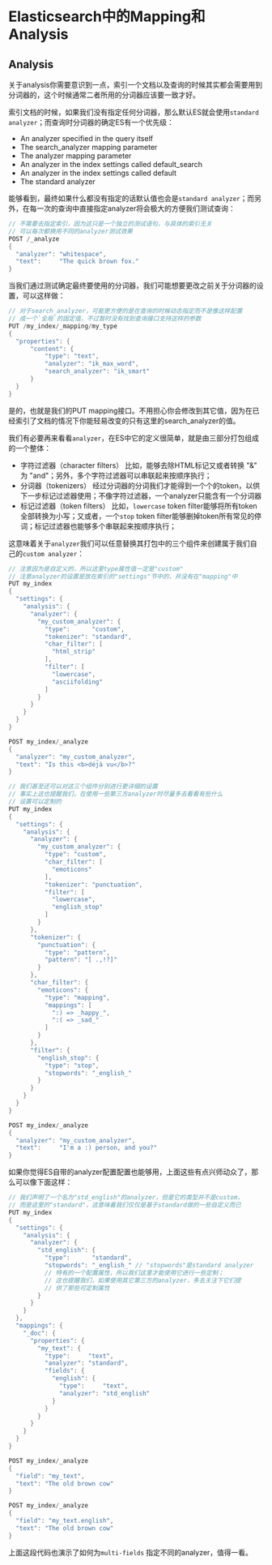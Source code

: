 ﻿Elasticsearch中的Mapping和Analysis
=========

## Analysis

关于analysis你需要意识到一点，索引一个文档以及查询的时候其实都会需要用到分词器的，这个时候通常二者所用的分词器应该要一致才好。

索引文档的时候，如果我们没有指定任何分词器，那么默认ES就会使用`standard analyzer`；而查询时分词器的确定ES有一个优先级：
- An analyzer specified in the query itself
- The search_analyzer mapping parameter
- The analyzer mapping parameter
- An analyzer in the index settings called default_search
- An analyzer in the index settings called default
- The standard analyzer

能够看到，最终如果什么都没有指定的话默认值也会是`standard analyzer`；而另外，在每一次的查询中直接指定analyzer将会极大的方便我们测试查询：
```csharp
// 不需要去指定索引，因为这只是一个独立的测试语句，与具体的索引无关
// 可以每次都换用不同的analyzer测试效果
POST /_analyze
{
  "analyzer": "whitespace",
  "text":     "The quick brown fox."
}
```

当我们通过测试确定最终要使用的分词器，我们可能想要更改之前关于分词器的设置，可以这样做：
```csharp
// 对于search_analyzer，可能更方便的是在查询的时候动态指定而不是像这样配置
// 成一个`全局`的固定值，不过暂时没有找到查询接口支持这样的参数
PUT /my_index/_mapping/my_type
{
  "properties": {
      "content": {
          "type": "text",
          "analyzer": "ik_max_word",
          "search_analyzer": "ik_smart"
      }
  }
}
```
是的，也就是我们的PUT mapping接口。不用担心你会修改到其它值，因为在已经索引了文档的情况下你能轻易改变的只有这里的search_analyzer的值。

我们有必要再来看看`analyzer`，在ES中它的定义很简单，就是由三部分打包组成的一个整体：
- 字符过滤器（character filters）
比如，能够去除HTML标记又或者转换 "&" 为 "and"；另外，多个字符过滤器可以串联起来按顺序执行；
- 分词器（tokenizers）
经过分词器的分词我们才能得到一个个的token，以供下一步标记过滤器使用；不像字符过滤器，一个analyzer只能含有一个分词器
- 标记过滤器（token filters）
比如，`lowercase` token filter能够将所有token全部转换为小写；又或者，一个`stop` token filter能够删掉token所有常见的停词；标记过滤器也能够多个串联起来按顺序执行；

这意味着关于`analyzer`我们可以任意替换其打包中的三个组件来创建属于我们自己的`custom analyzer`：
```csharp
// 注意因为是自定义的，所以这里type属性值一定是"custom"
// 注意analyzer的设置是放在索引的"settings"节中的，并没有在"mapping"中
PUT my_index
{
  "settings": {
    "analysis": {
      "analyzer": {
        "my_custom_analyzer": {
          "type":      "custom", 
          "tokenizer": "standard",
          "char_filter": [
            "html_strip"
          ],
          "filter": [
            "lowercase",
            "asciifolding"
          ]
        }
      }
    }
  }
}

POST my_index/_analyze
{
  "analyzer": "my_custom_analyzer",
  "text": "Is this <b>déjà vu</b>?"
}

// 我们甚至还可以对这三个组件分别进行更详细的设置
// 事实上这也提醒我们，在使用一些第三方analyzer时尽量多去看看有些什么
// 设置可以定制的
PUT my_index
{
  "settings": {
    "analysis": {
      "analyzer": {
        "my_custom_analyzer": {
          "type": "custom",
          "char_filter": [
            "emoticons" 
          ],
          "tokenizer": "punctuation", 
          "filter": [
            "lowercase",
            "english_stop" 
          ]
        }
      },
      "tokenizer": {
        "punctuation": { 
          "type": "pattern",
          "pattern": "[ .,!?]"
        }
      },
      "char_filter": {
        "emoticons": { 
          "type": "mapping",
          "mappings": [
            ":) => _happy_",
            ":( => _sad_"
          ]
        }
      },
      "filter": {
        "english_stop": { 
          "type": "stop",
          "stopwords": "_english_"
        }
      }
    }
  }
}

POST my_index/_analyze
{
  "analyzer": "my_custom_analyzer",
  "text":     "I'm a :) person, and you?"
}
```
如果你觉得ES自带的analyzer配置配置也能够用，上面这些有点兴师动众了，那么可以像下面这样：
```csharp
// 我们声明了一个名为"std_english"的analyzer，但是它的类型并不是custom，
// 而是这里的"standard"，这意味着我们仅仅是基于standard做的一些自定义而已
PUT my_index
{
  "settings": {
    "analysis": {
      "analyzer": {
        "std_english": { 
          "type":      "standard",
          "stopwords": "_english_" // "stopwords"是standard analyzer
          // 特有的一个配置属性，所以我们这里才能使用它进行一些定制；
          // 这也提醒我们，如果使用其它第三方的analyzer，多去关注下它们提
          // 供了那些可定制属性
        }
      }
    }
  },
  "mappings": {
    "_doc": {
      "properties": {
        "my_text": {
          "type":     "text",
          "analyzer": "standard", 
          "fields": {
            "english": {
              "type":     "text",
              "analyzer": "std_english" 
            }
          }
        }
      }
    }
  }
}

POST my_index/_analyze
{
  "field": "my_text", 
  "text": "The old brown cow"
}

POST my_index/_analyze
{
  "field": "my_text.english", 
  "text": "The old brown cow"
}
```
上面这段代码也演示了如何为`multi-fields` 指定不同的analyzer，值得一看。


